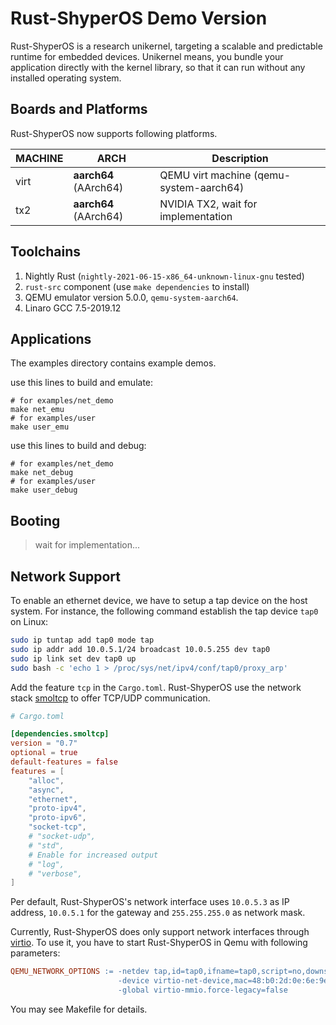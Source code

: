 # Rust-ShyperOS Demo Version

Rust-ShyperOS is a research unikernel, targeting a scalable and predictable runtime for embedded devices. Unikernel means, you bundle your application directly with the kernel library, so that it can run without any installed operating system.

## Boards and Platforms

Rust-ShyperOS  now supports following platforms.

| MACHINE | ARCH                    | Description                             |
|---------|-------------------------|-----------------------------------------|
| virt    | **aarch64** (AArch64)   | QEMU virt machine (qemu-system-aarch64) |
| tx2     | **aarch64** (AArch64)   | NVIDIA TX2, wait for implementation     |

## Toolchains

1. Nightly Rust (`nightly-2021-06-15-x86_64-unknown-linux-gnu` tested)
2. `rust-src` component (use `make dependencies` to install)
3. QEMU emulator version 5.0.0, `qemu-system-aarch64`.
4. Linaro GCC 7.5-2019.12

## Applications

The examples directory contains example demos.

use this lines to build and emulate:

```
# for examples/net_demo
make net_emu
# for examples/user
make user_emu
```
use this lines to build and debug:

```
# for examples/net_demo
make net_debug
# for examples/user
make user_debug
```

## Booting

> wait for implementation...

## Network Support
To enable an ethernet device, we have to setup a tap device on the
host system. For instance, the following command establish the tap device
`tap0` on Linux:

```bash
sudo ip tuntap add tap0 mode tap
sudo ip addr add 10.0.5.1/24 broadcast 10.0.5.255 dev tap0
sudo ip link set dev tap0 up
sudo bash -c 'echo 1 > /proc/sys/net/ipv4/conf/tap0/proxy_arp'
```

Add the feature `tcp` in the `Cargo.toml`. Rust-ShyperOS use the network stack [smoltcp](https://github.com/smoltcp-rs/smoltcp) to offer TCP/UDP communication.
```toml
# Cargo.toml

[dependencies.smoltcp]
version = "0.7"
optional = true
default-features = false
features = [
    "alloc",
    "async",
    "ethernet",
    "proto-ipv4",
    "proto-ipv6",
    "socket-tcp",
    # "socket-udp",
    # "std",
    # Enable for increased output
    # "log",
    # "verbose",
]
```

Per default, Rust-ShyperOS's network interface uses `10.0.5.3` as IP address, `10.0.5.1`
for the gateway and `255.255.255.0` as network mask.

Currently, Rust-ShyperOS does only support network interfaces through [virtio](https://www.redhat.com/en/blog/introduction-virtio-networking-and-vhost-net).
To use it, you have to start Rust-ShyperOS in Qemu with following parameters:

```Makefile
QEMU_NETWORK_OPTIONS := -netdev tap,id=tap0,ifname=tap0,script=no,downscript=no \
						-device virtio-net-device,mac=48:b0:2d:0e:6e:9e,netdev=tap0 \
						-global virtio-mmio.force-legacy=false
```
 You may see Makefile for details.